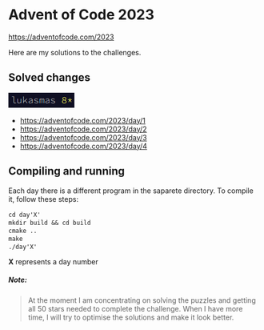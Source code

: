 # Advent of Code 2023

https://adventofcode.com/2023

Here are my solutions to the challenges.

## Solved changes

![stars info](./AoC_StarsCount.png)

- https://adventofcode.com/2023/day/1
- https://adventofcode.com/2023/day/2
- https://adventofcode.com/2023/day/3
- https://adventofcode.com/2023/day/4

## Compiling and running

Each day there is a different program in the saparete directory.
To compile it, follow these steps:

```
cd day'X'
mkdir build && cd build
cmake ..
make
./day'X'
```

**X** represents a day number

##### Note:

> At the moment I am concentrating on solving the puzzles and getting all 50 stars needed to complete the challenge.
> When I have more time, I will try to optimise the solutions and make it look better.
